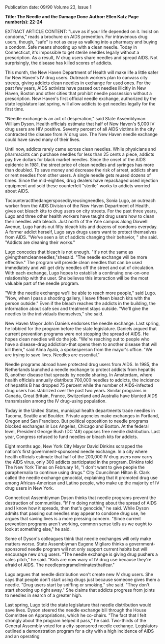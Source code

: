 Publication date: 09/90
Volume 23, Issue 1

**Title: The Needle and the Damage Done**
**Author: Ellen Katz**
**Page number(s): 22-24**

EXTRACT ARTICLE CONTENT:
"Love as if your life depended on it. Insist on condoms," reads a brochure on AIDS prevention. For intravenous drug users, though, "safe" is not as easy as walking into a pharmacy and buying a condom. Safe means shooting up with a clean needle. Today in Connecticut, it's impossible to get sterile needles legally without a prescription. As a result, IV drug users share needles and spread AIDS. Not surprisingly, the disease has killed scores of addicts. 

This month, the New Haven Department of Health will make life a little safer for New Haven's IV drug users. Outreach workers plan to canvass city streets, giving addicts clean needles in exchange for used ones. For the past few years, AIDS activists have passed out needles illicitly in New Haven, Boston and other cities that prohibit needle possession without a prescription. New Haven's first official needle exchange, authorized by the state legislature last spring, will allow addicts to get needles legally for the first time. 

"Needle exchange is an act of desperation," said State Assemblyman William Dyson. Health officials estimate that half of New Haven's 5,000 IV drug users are HIV positive. Seventy percent of all AIDS victims in the city contracted the disease from IV drug use. The New Haven needle exchange could have saved many of their lives. 

Until now, addicts rarely came across clean needles. While physicians and pharmacists can purchase needles for less than 25 cents a piece, addicts pay five dollars for black market needles. Since the onset of the AIDS epidemic in 1981, the street price of clean needles and syringes has more than doubled. To save money and decrease the risk of arrest, addicts share or rent needles from other users. A single needle gets reused dozens of times. Since the mid-eighties, drug dealers have repackaged used injection equipment and sold these counterfeit "sterile" works to addicts worried about AIDS. 

Tocounteractthedangersposedbyreusingneedles, Sonia Lugo, an outreach worker from the AIDS Division of the New Haven Department of Health, gives out bleach kits to drug users on city streets. For the past three years, Lugo and three other health workers have taught drug users how to clean their needles with bleach. Just north of the Yale campus along Dixwell Avenue, Lugo hands out fifty bleach kits and dozens of condoms everyday. A former addict herself, Lugo says drugs users want to protect themselves from AIDS. "We've seen a lot of addicts changing their behavior, " she said. "Addicts are cleaning their works." 

Lugo concedes that bleach is not enough. "It's not the same as givingthemcleanneedles,"shesaid. "The needle exchange will be more effective." The program will provide clean needles that can be used immediately and will get dirty needles off the street and out of circulation. With each exchange, Lugo hopes to establish a continuing one-on-one relationship with the user. She believes this interaction will be the most valuable part of the needle program. 

"With the needle exchange we'll be able to reach more people," said Lugo. "Now, when I pass a shooting gallery, I leave fifteen bleach kits with the person outside." Even if the bleach reaches the addicts in the building, the information about safe sex and treatment stays outside. "We'll give the needles to the individuals themselves," she said. 

New Haven Mayor John Daniels endorses the needle exchange. Last spring, he lobbied for the program before the state legislature. Daniels argued that current prevention programs were not stopping the spread of AIDS. He hopes clean needles will do the job. "We're reaching out to people who have a disease-drug addiction-that opens them to another disease that will kill them," said Alma Ayala, a spokesperson from the mayor's office. "We are trying to save lives. Needles are essential." 

Needle programs abroad have protected drug users from AIDS. In 1985, the Netherlands launched a needle exchange to protect addicts from hepatitis B, another disease that spreads by needle sharing. In Amsterdam, where health officials annually distribute 700,000 needles to addicts, the incidence of hepatitis B has dropped 75 percent while the number of AIDS-infected drug users has stabilized over the past two years. Similar programs in Canada, Great Britain, France, Switzerland and Australia have blunted AIDS transmission among the IV drug-using population. 

Today in the United States, municipal health departments trade needles in Tacoma, Seattle and Boulder. Private agencies make exchanges in Portland, Oregon and San Francisco. But political opposition to needle programs blocked exchanges in Los Angeles, Chicago and Boston. At the federal level, President George Bush (DC '48) opposes free needle distribution. Last year, Congress refused to fund needles or bleach kits for addicts. 

Eight months ago, New York City Mayor David Dinkins scrapped the nation's first government-sponsored needle exchange. In a city where health officials estimate that half of the 200,000 IV drug users now carry the AIDS virus, only 300 addicts participated in the program. Dinkins told The New York Times on February 14, "I don't want to give people the paraphernalia to continue using drugs." City Councilman Hilton B. Clark called the needle exchange genocidal, explaining that it promoted drug use among African-American and Latino people, who make up the majority of IV drug users in New York. 

Connecticut Assemblyman Dyson thinks that needle programs prevent the destruction of communities. "If I'm doing nothing about the spread of AIDS and I know how it spreads, then that's genocide," he said. While Dyson admits that passing out needles may appear to condone drug use, he argues that saving lives is a more pressing concern. "Since current prevention programs aren't working, common sense tells us we ought to look at something else," he said. 

Some of Dyson's colleagues think that needle exchanges will only make matters worse. State Assemblyman Eugene Migliaro thinks a government-sponsored needle program will not only support current habits but will encourage new drug users. "The needle exchange is giving drug pushers a sales pitch," he said. "Kids are now wary of IV drug use because they're afraid of AIDS. The needleprogrameliminatesthatfear." 

Lugo argues that needle distribution won't create new IV drug users. She says that people don't start using drugs just because someone gives them a needle. "Drug users start by sniffing or smoking," she said. "They don't start shooting up right away." She claims that addicts progress from joints to needles in search of a greater high. 

Last spring, Lugo told the state legislature that needle distribution would save lives. Dyson steered the needle exchange bill through the House Committee on Appropriations, which he co-chairs. "The fact that I felt strongly about the program helped it pass," he said. Two-thirds of the General Assembly voted for a city-sponsored needle exchange. Legislators outlined a demonstration program for a city with a high incidence of AIDS and an operating